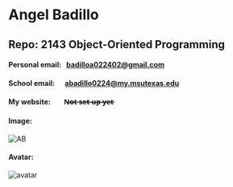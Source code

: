 # Angel Badillo
## Repo: 2143 Object-Oriented Programming
#### Personal email: &nbsp; badilloa022402@gmail.com
#### School email: &nbsp; &nbsp; &nbsp;abadillo0224@my.msutexas.edu
#### My website: &nbsp; &nbsp; &nbsp; &nbsp;N̶o̶t̶ ̶s̶e̶t̶ ̶u̶p̶ ̶y̶e̶t̶
#### Image:
![AB](https://user-images.githubusercontent.com/81447537/131596351-769e47d1-14e4-4f5a-a412-a72da60fb173.jpg)
#### Avatar:
![avatar](https://user-images.githubusercontent.com/81447537/131596630-29794383-4541-4df5-b688-cf252b702b4b.jpg)




